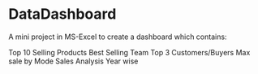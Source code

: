 # DataDashboard
A mini project in MS-Excel to create a dashboard which contains:

Top 10 Selling Products
Best Selling Team
Top 3 Customers/Buyers
Max sale by Mode
Sales Analysis Year wise

